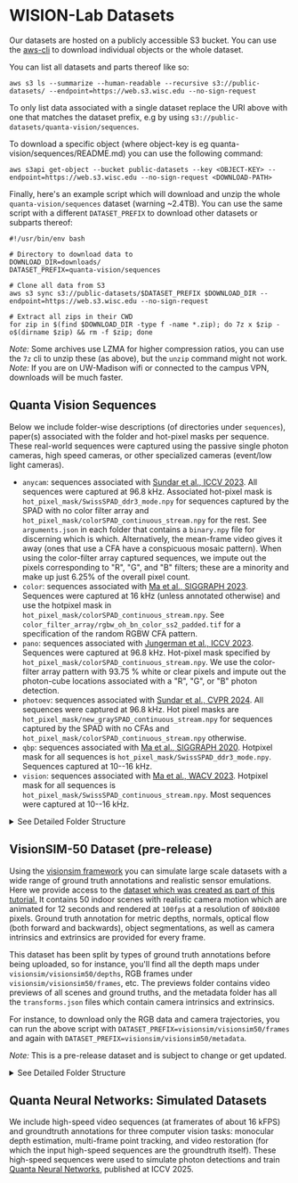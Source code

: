 # WISION-Lab Datasets

Our datasets are hosted on a publicly accessible S3 bucket. You can use the [aws-cli](https://docs.aws.amazon.com/cli/latest/userguide/cli-chap-getting-started.html) to download individual objects or the whole dataset.

You can list all datasets and parts thereof like so:
```
aws s3 ls --summarize --human-readable --recursive s3://public-datasets/ --endpoint=https://web.s3.wisc.edu --no-sign-request
```

To only list data associated with a single dataset replace the URI above with one that matches the dataset prefix, e.g by using `s3://public-datasets/quanta-vision/sequences`.  

To download a specific object (where object-key is eg quanta-vision/sequences/README.md) you can use the following command:
```
aws s3api get-object --bucket public-datasets --key <OBJECT-KEY> --endpoint=https://web.s3.wisc.edu --no-sign-request <DOWNLOAD-PATH>
```

Finally, here's an example script which will download and unzip the whole `quanta-vision/sequences` dataset (warning ~2.4TB). You can use the same script with a different `DATASET_PREFIX` to download other datasets or subparts thereof:
```
#!/usr/bin/env bash

# Directory to download data to
DOWNLOAD_DIR=downloads/
DATASET_PREFIX=quanta-vision/sequences

# Clone all data from S3
aws s3 sync s3://public-datasets/$DATASET_PREFIX $DOWNLOAD_DIR --endpoint=https://web.s3.wisc.edu --no-sign-request

# Extract all zips in their CWD
for zip in $(find $DOWNLOAD_DIR -type f -name *.zip); do 7z x $zip -o$(dirname $zip) && rm -f $zip; done
```

*Note:* Some archives use LZMA for higher compression ratios, you can use the `7z` cli to unzip these (as above), but the `unzip` command might not work.  
*Note:* If you are on UW-Madison wifi or connected to the campus VPN, downloads will be much faster.


## Quanta Vision Sequences

Below we include folder-wise descriptions (of directories under `sequences`), paper(s) associated with the folder and hot-pixel masks per sequence. These real-world sequences were captured using the passive single photon cameras, high speed cameras, or other specialized cameras (event/low light cameras).

* `anycam`: sequences associated with [Sundar et al., ICCV 2023](https://openaccess.thecvf.com/content/ICCV2023/html/Sundar_SoDaCam_Software-defined_Cameras_via_Single-Photon_Imaging_ICCV_2023_paper.html).  All sequences were captured at 96.8 kHz. Associated hot-pixel mask is `hot_pixel_mask/SwissSPAD_ddr3_mode.npy` for sequences captured by the SPAD with no color filter array and `hot_pixel_mask/colorSPAD_continuous_stream.npy` for the rest.  See `arguments.json` in each folder that contains a `binary.npy` file for discerning which is which. Alternatively, the mean-frame video gives it away (ones that use a CFA have a conspicuous mosaic pattern). When using the color-filter array captured sequences, we impute out the pixels corresponding to "R", "G", and "B" filters; these are a minority and make up just 6.25% of the overall pixel count.
* `color`: sequences associated with [Ma et al., SIGGRAPH 2023](https://dl.acm.org/doi/10.1145/3592438). Sequences were captured at 16 kHz (unless annotated otherwise) and use the hotpixel mask in `hot_pixel_mask/colorSPAD_continuous_stream.npy`. See `color_filter_array/rgbw_oh_bn_color_ss2_padded.tif` for a specification of the random RGBW CFA pattern.
* `pano`: sequences associated with [Jungerman et al., ICCV 2023](https://arxiv.org/abs/2309.03811). Sequences were captured at 96.8 kHz. Hot-pixel mask specified by `hot_pixel_mask/colorSPAD_continuous_stream.npy`. We use the color-filter array pattern with 93.75 % white or clear pixels and impute out the photon-cube locations associated with a "R", "G", or "B" photon detection.
* `photoev`: sequences associated with [Sundar et al., CVPR 2024](https://arxiv.org/abs/2407.02683). All sequences were captured at 96.8 kHz. Hot pixel masks are `hot_pixel_mask/new_graySPAD_continuous_stream.npy` for sequences captured by the SPAD with no CFAs and `hot_pixel_mask/colorSPAD_continuous_stream.npy` otherwise.
* `qbp`: sequences associated with [Ma et al., SIGGRAPH 2020](https://arxiv.org/abs/2006.11840). Hotpixel mask for all sequences is `hot_pixel_mask/SwissSPAD_ddr3_mode.npy`. Sequences captured at 10--16 kHz.
* `vision`: sequences associated with [Ma et al., WACV 2023](https://openaccess.thecvf.com/content/WACV2023/papers/Ma_Burst_Vision_Using_Single-Photon_Cameras_WACV_2023_paper.pdf). Hotpixel mask for all sequences is `hot_pixel_mask/SwissSPAD_continuous_stream.npy`. Most sequences were captured at 10--16 kHz.

<details>
<summary>See Detailed Folder Structure</summary>

```
ROOT: quanta_vision/sequences
├── (ZIP 29.9G) 📁 qbp                                                    
├── (ZIP 927.4K) 📁 masks
├── 📁 anycam
│   ├── (ZIP #1/3 98.8G) balloon_burst_17th_Dec_2022, bubble_machine_17th_Dec_2022, capitol_24th_Feb_2023, casino_roulette_10th_Feb_2023, confetti_popper_17th_Dec_2022, eye_track_17th_Dec_2022, falling_dice_9th_Dec_2022, falling_dice_11th_Dec_2022, jack-in-the-box_17th_Dec_2022, measuring_tape_17th_Dec_2022
│   ├── (ZIP #2/3 94.3G) newton_cradle_8th_Feb_2023, party_popper_17th_Dec_2022, pedestrian_24th_Feb_2023, ramanujam_24th_Feb_2023, sanity, tabletop_24th_Feb_2023, traffic_10th_Feb_2023, vanvleck_24th_Feb_2023
│   └── (ZIP #3/3 101.4G) vertical_wheel_10th_Feb_2023, vertical_wheel_17th_Dec_2022, vertical_wheel_colorSPAD_10th_Feb_2023, water_meniscus_17th_Dec_2022, falling_dice.mp4
├── 📁 color
│   ├── (ZIP #1/6 90.4G) 1221_May_8th, 1240_May_8th, 1240_backstage_May_8th, 1240_gray_panel_May_8th, 1325_May_8th, HDR_April_27th, HDR_white_vase_10th_November, HDR_white_vase_19th_October, LED_balloon_May_3rd
│   ├── (ZIP #2/6 108.6G) LED_balloons_Mat_13th, all_dark, all_dark_25th_September, all_white, balloon_burst_April_27th, bouncy_balls_July_12th, bouncy_balls_July_27th, bubbles_April_28th, casino_roulette_July_12th
│   ├── (ZIP #3/6 99.7G) casino_roulette_July_27th, chair_May_28th, cloth_April_26th, color_chart_April_26th, colored_dice_July_27th, dartboard_May_25th, darts_April_26th, dice_July_8th, dry_run, dry_run_April_14th, dry_run_April_14th_8pm, entrance_HDR_July_27th, entrance_May_8th
│   ├── (ZIP #4/6 84.5G) entrance_May_16th, entrance_May_27th, entrance_May_30th, feathers_April_27th, feathers_May_30th, fence_structure_June_8th, fence_structure_May_30th
│   ├── (ZIP #5/6 94.6G) front_entrance_May_16th, fruits_May_30th, grafitti_elephant_20th_October, hdr_entrance_July_21st, hdr_entrance_table_July_21st, jack-in-the-box_June_8th, jack-in-the-box_May_30th, lighter_April_21st, lighter_May_3rd, potted_plant_1309_May_27th, potted_plant_June_8th
│   └── (ZIP #6/6 93.5G) tabletop_April_20th, toy_fence_June_1st, vase_HDR_5th_April_2023, vase_HDR_Sept_13th, vertical_wheel_July_11th, vertical_wheel_July_15th, waveform_LED_17th_April_2023, waving_cloth_May_30th, rgbw_oh_bn_color_ss2_padded.tif
├── 📁 pano
│   ├── (ZIP #1/2 82.4G) cs6floorlounge, vanvleck
│   └── (ZIP #2/2 92.0G) vanvleck2
├── 📁 photoev
│   ├── (ZIP #1/2 97.4G) blender_1st_Sept, blender_almonds_1st_Sept, blender_almonds_take_2_1st_Sept, blender_almonds_take_3_1st_Sept, darts_22nd_Sept, darts_26th_Sept_ambient, darts_26th_Sept_dark, darts_26th_Sept_dark_1lux, darts_26th_Sept_dark_2lux_2023-09-26--16-56-48, darts_26th_Sept_dark_5lux, darts_low_light_2_22nd_Sept, darts_low_light_3_22nd_Sept, darts_low_light_4_22nd_Sept, darts_low_light_22nd_Sept, drill_1st_Sept, drill_take_2_1st_Sept, drill_take_3_1st_Sept, dslr_shutter, flag_6th_floor_13th_Sept, flag_6th_floor_13th_Sept_take2, iphone_lock_screen, iphone_lock_screen_20_per, iphone_lock_screen_80_per, iphone_screen_20_per, iphone_screen_20_per_2023-11-10--19-00-49, iphone_screen_80_per, leaf_blower_1st_Sept, lighter_1st_Sept, lighter_take_2_1st_Sept
│   └── (ZIP #2/2 92.3G) lighter_take_3_1st_Sept, phone, phone_screen, prophesee, slingshot_1st_Sept, slingshot_13th_Nov_2023-11-13--14-32-28, slingshot_13th_Nov_2023-11-13--14-38-03, slingshot_13th_Nov_2023-11-13--14-41-33, slingshot_13th_Nov_2023-11-13--14-44-55, slingshot_13th_Nov_prophesee, stress_ball_1st_Sept, stress_ball_take_2_1st_Sept, stressball_29th_Sept, stressball_29th_Sept_12mm_prophesee, stressball_29th_Sept_16mm_infinicam, stressball_29th_Sept_2023-09-29--15-11-44, tennis_27th_Sept_75mm_2023-09-27--17-12-32, tennis_27th_Sept_75mm_2023-09-27--17-13-13, tennis_27th_Sept_75mm_2023-09-27--17-14-18, tennis_50mm_27th_Sept_rear_2023-09-27--17-58-43, tennis_50mm_27th_Sept_rear_2023-09-27--17-59-23, tennis_50mm_27th_Sept_rear_2023-09-27--17-59-58, tennis_50mm_27th_Sept_rear_2023-09-27--18-00-44, tennis_100mm_27th_Sept_2023-09-27--17-37-52, tennis_100mm_27th_Sept_2023-09-27--17-39-05, tennis_prophesee, traffic_8pm_27th_Sept_2023-09-27--20-04-33, traffic_8pm_27th_Sept_2023-09-27--20-11-42, traffic_8pm_27th_Sept_2023-09-27--20-14-31, traffic_8pm_27th_Sept_2023-09-27--20-17-33, traffic_8pm_27th_Sept_prophesee
├── 📁 vision
│   ├── (ZIP #1/12 97.7G) 0505-bicycle-1, 0505-bicycle-2, 0505-bicycle-3, 0505-bicycle-4, 0505-bicycle-5, 0505-face-1, 0505-face-2, 0505-face-3, 0505-face-4, 0525-newton-1, 0525-newton-2, 0525-newton-3, 0525-newton-4, 0525-newton-5, 0527-train-bright, 0527-train-switch, 0528-pendulum-1, 0528-pendulum-2, 0528-pendulum-3, 0528-train-dark-1, 0528-train-dark-2, 0528-train-switch-1, 0528-train-switch-2, 0531-spinner-1, 0531-spinner-2
│   ├── (ZIP #2/12 98.4G) 0531-spinner-3, 0602-street, 0604-actions-1, 0604-actions-2, 0604-actions-3, 0604-ball-1, 0604-ball-2, 0604-ball-3, 0604-chair-0, 0604-chair-1, 0604-chair-2, 0604-chair-3, 0604-face-0, 0604-face-1, 0604-face-2, 0604-face-3, 0604-jump-1, 0604-jump-2, 0604-jump-3, 0604-runwalk-1, 0604-runwalk-2, 0604-runwalk-3, 0604-throwdrink-0, 0604-throwdrink-1, 0604-throwdrink-2, 0604-throwdrink-3, 0604-walk-1, 0604-walk-2, 0604-walk-3, 0604-walk-4, 0604-walk-5, 0608-street-1
│   ├── (ZIP #3/12 99.5G) 0608-street-2, 0608-street-3, 0609-handheld-1, 0609-handheld-2, 0609-handheld-3, 0614-calib-1, 0614-calib-2, 0614-calib-3, 0614-calib-4, 0614-calib-5, 0702-moving-bike-dark-1, 0702-moving-drive, 0702-moving-ocr-1, 0702-moving-ocr-2, 0702-moving-ocr-3, 0702-moving-walktoward-1, 0702-moving-walktoward-dark-1, 0702-moving-walktoward-dark-2, 0702-static-bike-1, 0702-static-bike-2, 0702-static-bike-dark-1, 0702-static-jump-ddark-1, 0702-static-run-1
│   ├── (ZIP #4/12 87.5G) 0702-static-run-2, 0702-static-run-dark-1, 0702-static-run-ddark-1, 0702-static-walk-1, 0702-static-walk-2, 0702-static-walk-dark-1, 0702-static-walk-ddark-1, 0702-static-walktoward-ddark-1, 0723-calib8mm-1, 0723-calib8mm-2, 0723-calib8mm-3, 0723-calib16mm-1, 0723-calib16mm-2, 0723-calib16mm-3, 0723-calib16mm-4
│   ├── (ZIP #5/12 97.7G) 0815-warf-1, 0815-warf-2, 0815-warf-bright
│   ├── (ZIP #6/12 111.4G) 0815-warf-long, 0815-warf-slow, 0905-ball-mohit-l0, 0905-ball-mohit-l1, 0905-ball-mohit-l2, 0905-ball-sizhuo-l0, 0905-ball-sizhuo-l2, 0905-hdr-sizhuo-f13d2, 0905-hdr-sizhuo-f16
│   ├── (ZIP #7/12 91.1G) 0905-hdr-sizhuo-f16-0, 0905-jump-mohit-l0, 0905-jump-mohit-l1, 0905-jump-mohit-l2, 0905-jump-sizhuo-l0, 0905-jump-sizhuo-l1, 0905-jump-sizhuo-l2, 0905-walk-mohit-l0, 0905-walk-mohit-l1, 0905-walk-mohit-l2, 0905-walk-sizhuo-l0, 0905-walk-sizhuo-l1, 0905-walk-sizhuo-l2, 1005-ocr-far-l1, 1005-ocr-far-l1-test, 1005-ocr-far-l2, 1005-ocr-far-strobe, 1005-ocr-far-strobe-2, 1005-ocr-far-strobe-3, 1005-ocr-near-l1, 1005-ocr-near-l1-2, 1005-ocr-near-l2, 1005-ocr-near-l2-2, 1005-ocr-near-strobe, 1005-ocr-near-strobe-2
│   ├── (ZIP #8/12 29.8G) 1007-bike-1, 1007-bike-2
│   ├── (ZIP #9/12 137.5G) 1007-drive-1
│   ├── (ZIP #10/12 139.0G) 1007-drive-2
│   ├── (ZIP #11/12 108.1G) 1007-walk-1, 1007-walk-2, 1007-walk-3, 1014-slam-l0, 1014-slam-l0-2, 1014-slam-l0-3, 1014-slam-l0-4, 1014-slam-l0-5, 1014-slam-l1
│   └── (ZIP #12/12 49.6G) 1014-slam-l2, 1014-slam-l2-2, 1014-slam-l3, 1014-slam-l4
└── 📄 README.md
```

*Note:* The zip file sizes refer to the decompressed filesize.

</details>


## VisionSIM-50 Dataset (pre-release) 

Using the [visionsim framework](https://github.com/WISION-Lab/visionsim) you can simulate large scale datasets with a wide range of ground truth annotations and realistic sensor emulations. Here we provide access to the [dataset which was created as part of this tutorial.](https://visionsim.readthedocs.io/en/latest/tutorials/large-dataset.html) It contains 50 indoor scenes with realistic camera motion which are animated for 12 seconds and rendered at `100fps` at a resolution of `800x800` pixels. Ground truth annotation for metric depths, normals, optical flow (both forward and backwards), object segmentations, as well as camera intrinsics and extrinsics are provided for every frame.

This dataset has been split by types of ground truth annotations before being uploaded, so for instance, you'll find all the depth maps under `visionsim/visionsim50/depths`, RGB frames under `visionsim/visionsim50/frames`, etc. The previews folder contains video previews of all scenes and ground truths, and the metadata folder has all the `transforms.json` files which contain camera intrinsics and extrinsics. 

For instance, to download only the RGB data and camera trajectories, you can run the above script with `DATASET_PREFIX=visionsim/visionsim50/frames` and again with `DATASET_PREFIX=visionsim/visionsim50/metadata`.

*Note:* This is a pre-release dataset and is subject to change or get updated. 

<details>
<summary>See Detailed Folder Structure</summary>

```
Tree<'frames.json'>
╰── 📁 datasets (44.5G)
    ╰── 📁 renders (44.5G)
        ├── 💾 lazienka_0.zip (775.4M)
        ├── 💾 game-room_0.zip (846.9M)
        ├── 💾 tv-couch_0.zip (572.5M)
        ├── 💾 bathroom4_0.zip (950.7M)
        ├── 💾 interior-scene_0.zip (912.5M)
        ├── 💾 loft_0.zip (714.6M)
        ├── 💾 designer-bedroom_0.zip (1.0G)
        ├── 💾 livingroom_0.zip (654.6M)
        ├── 💾 mesa-concept_0.zip (465.0M)
        ├── 💾 kitchen2_0.zip (661.6M)
        ├── 💾 cocina-ii_0.zip (749.1M)
        ├── 💾 junkshop_0.zip (2.1G)
        ├── 💾 attic_0.zip (768.4M)
        ├── 💾 diningroom_0.zip (727.4M)
        ├── 💾 bathroom2_0.zip (452.2M)
        ├── 💾 paneled-room-revisited_0.zip (743.5M)
        ├── 💾 restroom_0.zip (952.2M)
        ├── 💾 bathroom3_0.zip (1.0G)
        ├── 💾 domestic-office-table_0.zip (1004.2M)
        ├── 💾 staircase_0.zip (386.5M)
        ├── 💾 italianflat_0.zip (2.2G)
        ├── 💾 white-room_0.zip (2.1G)
        ├── 💾 stone-shower_0.zip (473.4M)
        ├── 💾 modern-kitchen_0.zip (645.1M)
        ├── 💾 bathroom5_0.zip (833.3M)
        ├── 💾 wooden-staircase_0.zip (853.2M)
        ├── 💾 classroom_0.zip (878.7M)
        ├── 💾 minimarket_0.zip (948.0M)
        ├── 💾 kitchenpack_0.zip (597.2M)
        ├── 💾 bathtime_0.zip (928.3M)
        ├── 💾 bedroom2_0.zip (840.7M)
        ├── 💾 gaffer_0.zip (858.0M)
        ├── 💾 bachelors-quarters_0.zip (885.9M)
        ├── 💾 morning-apartment_0.zip (630.6M)
        ├── 💾 restaurant_0.zip (2.2G)
        ├── 💾 diner_0.zip (691.7M)
        ├── 💾 country-kitchen_0.zip (2.1G)
        ├── 💾 kitchen3_0.zip (416.6M)
        ├── 💾 barbershop_0.zip (930.2M)
        ├── 💾 cozykitchen_0.zip (984.4M)
        ├── 💾 bathroom1_0.zip (779.4M)
        ├── 💾 library-homeoffice_0.zip (909.6M)
        ├── 💾 ultramodern_0.zip (827.1M)
        ├── 💾 kitchen1_0.zip (805.5M)
        ├── 💾 simplekitchen_0.zip (611.6M)
        ├── 💾 lynxsdesign_0.zip (860.1M)
        ├── 💾 bath_0.zip (659.6M)
        ├── 💾 bedroom1_0.zip (638.5M)
        ├── 💾 officebuilding_0.zip (872.4M)
        ╰── 💾 sunny-room_0.zip (761.4M)

Tree<'depths.json'>
╰── 📁 datasets (115.4G)
    ╰── 📁 renders (115.4G)
        ├── 💾 lazienka_0.zip (1.7G)
        ├── 💾 game-room_0.zip (2.0G)
        ├── 💾 tv-couch_0.zip (2.2G)
        ├── 💾 bathroom4_0.zip (2.1G)
        ├── 💾 interior-scene_0.zip (2.2G)
        ├── 💾 loft_0.zip (2.0G)
        ├── 💾 designer-bedroom_0.zip (2.0G)
        ├── 💾 livingroom_0.zip (2.0G)
        ├── 💾 mesa-concept_0.zip (1.8G)
        ├── 💾 kitchen2_0.zip (2.0G)
        ├── 💾 cocina-ii_0.zip (2.1G)
        ├── 💾 junkshop_0.zip (3.9G)
        ├── 💾 attic_0.zip (1.9G)
        ├── 💾 diningroom_0.zip (1.6G)
        ├── 💾 bathroom2_0.zip (2.4G)
        ├── 💾 paneled-room-revisited_0.zip (2.0G)
        ├── 💾 restroom_0.zip (2.1G)
        ├── 💾 bathroom3_0.zip (2.3G)
        ├── 💾 domestic-office-table_0.zip (1.6G)
        ├── 💾 staircase_0.zip (2.2G)
        ├── 💾 italianflat_0.zip (4.2G)
        ├── 💾 white-room_0.zip (4.0G)
        ├── 💾 stone-shower_0.zip (2.2G)
        ├── 💾 modern-kitchen_0.zip (2.0G)
        ├── 💾 bathroom5_0.zip (2.0G)
        ├── 💾 wooden-staircase_0.zip (2.2G)
        ├── 💾 classroom_0.zip (2.1G)
        ├── 💾 minimarket_0.zip (2.3G)
        ├── 💾 kitchenpack_0.zip (2.1G)
        ├── 💾 bathtime_0.zip (1.9G)
        ├── 💾 bedroom2_0.zip (2.3G)
        ├── 💾 gaffer_0.zip (2.0G)
        ├── 💾 bachelors-quarters_0.zip (2.2G)
        ├── 💾 morning-apartment_0.zip (2.3G)
        ├── 💾 restaurant_0.zip (3.9G)
        ├── 💾 diner_0.zip (2.1G)
        ├── 💾 country-kitchen_0.zip (5.1G)
        ├── 💾 kitchen3_0.zip (2.0G)
        ├── 💾 barbershop_0.zip (2.5G)
        ├── 💾 cozykitchen_0.zip (2.5G)
        ├── 💾 bathroom1_0.zip (3.0G)
        ├── 💾 library-homeoffice_0.zip (2.1G)
        ├── 💾 ultramodern_0.zip (2.1G)
        ├── 💾 kitchen1_0.zip (2.2G)
        ├── 💾 simplekitchen_0.zip (1.8G)
        ├── 💾 lynxsdesign_0.zip (1.8G)
        ├── 💾 bath_0.zip (2.0G)
        ├── 💾 bedroom1_0.zip (2.2G)
        ├── 💾 officebuilding_0.zip (1.9G)
        ╰── 💾 sunny-room_0.zip (2.3G)

Tree<'normals.json'>
╰── 📁 datasets (296.2G)
    ╰── 📁 renders (296.2G)
        ├── 💾 lazienka_0.zip (1.0G)
        ├── 💾 game-room_0.zip (3.5G)
        ├── 💾 tv-couch_0.zip (4.5G)
        ├── 💾 bathroom4_0.zip (8.6G)
        ├── 💾 interior-scene_0.zip (7.2G)
        ├── 💾 loft_0.zip (2.4G)
        ├── 💾 designer-bedroom_0.zip (8.1G)
        ├── 💾 livingroom_0.zip (3.1G)
        ├── 💾 mesa-concept_0.zip (2.0G)
        ├── 💾 kitchen2_0.zip (2.9G)
        ├── 💾 cocina-ii_0.zip (6.7G)
        ├── 💾 junkshop_0.zip (9.4G)
        ├── 💾 attic_0.zip (5.4G)
        ├── 💾 diningroom_0.zip (4.0G)
        ├── 💾 bathroom2_0.zip (2.0G)
        ├── 💾 paneled-room-revisited_0.zip (4.9G)
        ├── 💾 restroom_0.zip (8.4G)
        ├── 💾 bathroom3_0.zip (8.5G)
        ├── 💾 domestic-office-table_0.zip (8.6G)
        ├── 💾 staircase_0.zip (1.6G)
        ├── 💾 italianflat_0.zip (7.9G)
        ├── 💾 white-room_0.zip (4.4G)
        ├── 💾 stone-shower_0.zip (3.6G)
        ├── 💾 modern-kitchen_0.zip (3.3G)
        ├── 💾 bathroom5_0.zip (4.3G)
        ├── 💾 wooden-staircase_0.zip (6.9G)
        ├── 💾 classroom_0.zip (9.4G)
        ├── 💾 minimarket_0.zip (5.4G)
        ├── 💾 kitchenpack_0.zip (573.4M)
        ├── 💾 bathtime_0.zip (7.0G)
        ├── 💾 bedroom2_0.zip (7.1G)
        ├── 💾 gaffer_0.zip (7.8G)
        ├── 💾 bachelors-quarters_0.zip (5.5G)
        ├── 💾 morning-apartment_0.zip (2.4G)
        ├── 💾 restaurant_0.zip (10.0G)
        ├── 💾 diner_0.zip (6.1G)
        ├── 💾 country-kitchen_0.zip (10.7G)
        ├── 💾 kitchen3_0.zip (3.0G)
        ├── 💾 barbershop_0.zip (8.2G)
        ├── 💾 cozykitchen_0.zip (8.8G)
        ├── 💾 bathroom1_0.zip (9.0G)
        ├── 💾 library-homeoffice_0.zip (7.9G)
        ├── 💾 ultramodern_0.zip (7.6G)
        ├── 💾 kitchen1_0.zip (7.3G)
        ├── 💾 simplekitchen_0.zip (4.0G)
        ├── 💾 lynxsdesign_0.zip (7.8G)
        ├── 💾 bath_0.zip (7.7G)
        ├── 💾 bedroom1_0.zip (8.0G)
        ├── 💾 officebuilding_0.zip (6.1G)
        ╰── 💾 sunny-room_0.zip (5.5G)

Tree<'flows.json'>
╰── 📁 datasets (459.4G)
    ╰── 📁 renders (459.4G)
        ├── 💾 lazienka_0.zip (9.3G)
        ├── 💾 game-room_0.zip (7.8G)
        ├── 💾 tv-couch_0.zip (10.2G)
        ├── 💾 bathroom4_0.zip (8.1G)
        ├── 💾 interior-scene_0.zip (8.4G)
        ├── 💾 loft_0.zip (9.7G)
        ├── 💾 designer-bedroom_0.zip (8.4G)
        ├── 💾 livingroom_0.zip (10.3G)
        ├── 💾 mesa-concept_0.zip (9.6G)
        ├── 💾 kitchen2_0.zip (9.6G)
        ├── 💾 cocina-ii_0.zip (9.8G)
        ├── 💾 junkshop_0.zip (9.1G)
        ├── 💾 attic_0.zip (9.7G)
        ├── 💾 diningroom_0.zip (9.6G)
        ├── 💾 bathroom2_0.zip (9.9G)
        ├── 💾 paneled-room-revisited_0.zip (10.2G)
        ├── 💾 restroom_0.zip (7.7G)
        ├── 💾 bathroom3_0.zip (8.1G)
        ├── 💾 domestic-office-table_0.zip (9.9G)
        ├── 💾 staircase_0.zip (10.2G)
        ├── 💾 italianflat_0.zip (9.7G)
        ├── 💾 white-room_0.zip (11.9G)
        ├── 💾 stone-shower_0.zip (10.4G)
        ├── 💾 modern-kitchen_0.zip (10.2G)
        ├── 💾 bathroom5_0.zip (7.6G)
        ├── 💾 wooden-staircase_0.zip (9.6G)
        ├── 💾 classroom_0.zip (4.4G)
        ├── 💾 minimarket_0.zip (10.3G)
        ├── 💾 kitchenpack_0.zip (5.5G)
        ├── 💾 bathtime_0.zip (9.9G)
        ├── 💾 bedroom2_0.zip (8.3G)
        ├── 💾 gaffer_0.zip (9.1G)
        ├── 💾 bachelors-quarters_0.zip (10.2G)
        ├── 💾 morning-apartment_0.zip (9.9G)
        ├── 💾 restaurant_0.zip (9.8G)
        ├── 💾 diner_0.zip (10.1G)
        ├── 💾 country-kitchen_0.zip (13.7G)
        ├── 💾 kitchen3_0.zip (7.2G)
        ├── 💾 barbershop_0.zip (10.0G)
        ├── 💾 cozykitchen_0.zip (8.4G)
        ├── 💾 bathroom1_0.zip (11.7G)
        ├── 💾 library-homeoffice_0.zip (7.6G)
        ├── 💾 ultramodern_0.zip (10.7G)
        ├── 💾 kitchen1_0.zip (8.6G)
        ├── 💾 simplekitchen_0.zip (7.9G)
        ├── 💾 lynxsdesign_0.zip (8.6G)
        ├── 💾 bath_0.zip (10.0G)
        ├── 💾 bedroom1_0.zip (7.6G)
        ├── 💾 officebuilding_0.zip (10.0G)
        ╰── 💾 sunny-room_0.zip (5.2G)

Tree<'segmentations.json'>
╰── 📁 datasets (27.4G)
    ╰── 📁 renders (27.4G)
        ├── 💾 lazienka_0.zip (58.6M)
        ├── 💾 game-room_0.zip (702.8M)
        ├── 💾 tv-couch_0.zip (49.1M)
        ├── 💾 bathroom4_0.zip (712.1M)
        ├── 💾 interior-scene_0.zip (176.5M)
        ├── 💾 loft_0.zip (47.8M)
        ├── 💾 designer-bedroom_0.zip (655.4M)
        ├── 💾 livingroom_0.zip (68.4M)
        ├── 💾 mesa-concept_0.zip (49.9M)
        ├── 💾 kitchen2_0.zip (80.4M)
        ├── 💾 cocina-ii_0.zip (61.4M)
        ├── 💾 junkshop_0.zip (2.3G)
        ├── 💾 attic_0.zip (84.7M)
        ├── 💾 diningroom_0.zip (75.2M)
        ├── 💾 bathroom2_0.zip (38.7M)
        ├── 💾 paneled-room-revisited_0.zip (96.1M)
        ├── 💾 restroom_0.zip (113.8M)
        ├── 💾 bathroom3_0.zip (608.6M)
        ├── 💾 domestic-office-table_0.zip (90.7M)
        ├── 💾 staircase_0.zip (56.6M)
        ├── 💾 italianflat_0.zip (2.3G)
        ├── 💾 white-room_0.zip (2.2G)
        ├── 💾 stone-shower_0.zip (65.2M)
        ├── 💾 modern-kitchen_0.zip (72.4M)
        ├── 💾 bathroom5_0.zip (644.7M)
        ├── 💾 wooden-staircase_0.zip (100.1M)
        ├── 💾 classroom_0.zip (161.8M)
        ├── 💾 minimarket_0.zip (89.7M)
        ├── 💾 kitchenpack_0.zip (187.9M)
        ├── 💾 bathtime_0.zip (522.7M)
        ├── 💾 bedroom2_0.zip (720.1M)
        ├── 💾 gaffer_0.zip (160.4M)
        ├── 💾 bachelors-quarters_0.zip (88.4M)
        ├── 💾 morning-apartment_0.zip (108.8M)
        ├── 💾 restaurant_0.zip (2.3G)
        ├── 💾 diner_0.zip (90.1M)
        ├── 💾 country-kitchen_0.zip (5.0G)
        ├── 💾 kitchen3_0.zip (81.0M)
        ├── 💾 barbershop_0.zip (168.1M)
        ├── 💾 cozykitchen_0.zip (833.0M)
        ├── 💾 bathroom1_0.zip (2.9G)
        ├── 💾 library-homeoffice_0.zip (143.2M)
        ├── 💾 ultramodern_0.zip (592.7M)
        ├── 💾 kitchen1_0.zip (703.7M)
        ├── 💾 simplekitchen_0.zip (120.9M)
        ├── 💾 lynxsdesign_0.zip (695.1M)
        ├── 💾 bath_0.zip (67.6M)
        ├── 💾 bedroom1_0.zip (127.0M)
        ├── 💾 officebuilding_0.zip (119.4M)
        ╰── 💾 sunny-room_0.zip (149.2M)

Tree<'previews.json'>
╰── 💾 datasets_0.zip (6.5G)

Tree<'metadata.json'>
╰── 💾 datasets_0.zip (51.2M)
```

*Note:* The zip file sizes refer to the decompressed filesize.

*Tip:* To see the full details for each split, you can use the `show-tree` like so `python tools.py show-tree trees/visionsim50/frames.json --full`.

</details>

## Quanta Neural Networks: Simulated Datasets

We include high-speed video sequences (at framerates of about 16 kFPS) and groundtruth annotations for three computer vision tasks: monocular depth estimation, multi-frame point tracking, and video restoration (for which the input high-speed sequences are the groundtruth itself). These high-speed sequences were used to simulate photon detections and train [Quanta Neural Networks](https://wisionlab.com/project/quanta-neural-networks/), published at ICCV 2025.

